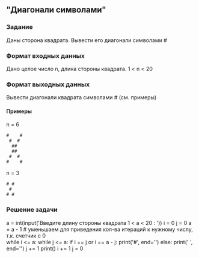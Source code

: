 ## "Диагонали символами"

### Задание

Даны сторона квадрата. Вывести его диагонали символами #

### Формат входных данных

Дано целое число n, длина стороны квадрата. 1 < n < 20 

### Формат выходных данных

Вывести диагонали квадрата символами # (см. примеры)

#### Примеры

n = 6 
```
#    #
 #  #
  ##
  ##
 #  #
#    #
```
n = 3
```
# #
 #
# #
```
### Решение задачи

a = int(input('Введите длину стороны квадрата 1 < a < 20 : '))
i = 0
j = 0
a = a - 1 # уменьшаем для приведения кол-ва итераций к нужному числу, т.к. счетчик с 0  
while i <= a:
    while j <= a:
        if i == j or i == a - j:
            print('#', end='')
        else:
            print(' ', end='')
        j += 1
    print()
    i += 1
    j = 0
